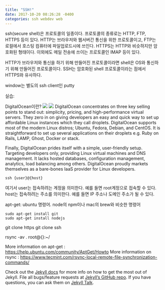 ```yaml
---
title: "SSH!"
date: 2017-10-20 08:26:28 -0400
categories: ssh webdev web
---
```

ssh(secure shell)은 프로토콜의 일종이다. 프로토콜의 종류로는 HTTP, FTP, HTTPS 등이 있다. HTTP는 브라우저와 웹서버간 통신을 위한 프로토콜이고, FTP는 로컬에서 호스팅 컴퓨터에 파일업로드시에 쓰인다. HTTPS는 HTTP와 비슷하지만 암호화된 형태이다. 이외에도 메일 전송에 쓰이는 프로토콜인 IMAP 등이 있다.

HTTP가 브라우저와 통신을 하기 위해 만들어진 프로토콜이라면 shell은 OS와 통신하기 위해 만들어진 프로토콜이다. SSH는 암호화된 shell 프로토콜이라는 점에서 HTTPS와 유사하다.

window는 별도의 ssh client인 putty

실습:

DigitalOcean이란?
<img src='https://cdn-images-1.medium.com/max/800/1*lYBKJmMiWuRTOYV2jUM0WA.gif'></img>
<img src='https://t1.daumcdn.net/cfile/tistory/260A913354E98C271A'></img>
DigitalOcean concentrates on three key selling points to stand out: simplicity, pricing, and high-performance virtual servers. They zero in on giving developers an easy and quick way to set up affordable Linux instances which they call droplets. DigitalOcean supports most of the modern Linux distros; Ubuntu, Fedora, Debian, and CentOS. It is straightforward to set up several applications on their droplets e.g. Ruby on Rails, LAMP, Ghost, Docker or stack.

Finally, DigitalOcean prides itself with a simple, user-friendly setup. Targeting developers only, providing Linux virtual machines and DNS management. It lacks hosted databases, configuration management, analytics, load balancing among others. DigitalOcean proudly markets themselves as a bare-bones IaaS provider for Linux developers.


```ssh
ssh {user}@{host}
```
여기서 user는 접속하려는 계정을 의미한다. 예를 들면 root계정으로 접속할 수 있다. host는 접속하려는 주소를 의미한다. 예를 들면 IP 주소나 도메인 주소가 될 수 있다.

apt-get: ubuntu 명령어. node의 npm이나 mac의 brew와 비슷한 명령어

```ubuntu
sudo apt-get install git
sudo apt-get install nodejs
```
git clone https
git clone ssh

rsync -av . root@{}:~/

More information on apt-get : https://help.ubuntu.com/community/AptGet/Howto
More information on rsync : https://www.tecmint.com/rsync-local-remote-file-synchronization-commands/

Check out the [Jekyll docs][jekyll-docs] for more info on how to get the most out of Jekyll. File all bugs/feature requests at [Jekyll’s GitHub repo][jekyll-gh]. If you have questions, you can ask them on [Jekyll Talk][jekyll-talk].

[jekyll-docs]: https://jekyllrb.com/docs/home
[jekyll-gh]:   https://github.com/jekyll/jekyll
[jekyll-talk]: https://talk.jekyllrb.com/

